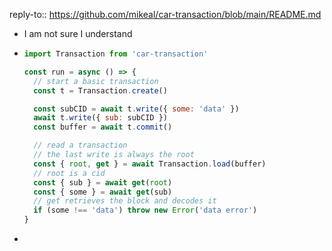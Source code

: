 reply-to:: https://github.com/mikeal/car-transaction/blob/main/README.md

- I am not sure I understand
- ```js
  import Transaction from 'car-transaction' 
  
  const run = async () => {
    // start a basic transaction
    const t = Transaction.create()
  
    const subCID = await t.write({ some: 'data' })
    await t.write({ sub: subCID })
    const buffer = await t.commit()
  
    // read a transaction
    // the last write is always the root
    const { root, get } = await Transaction.load(buffer)
    // root is a cid
    const { sub } = await get(root)
    const { some } = await get(sub)
    // get retrieves the block and decodes it
    if (some !== 'data') throw new Error('data error')
  }
  ```
-